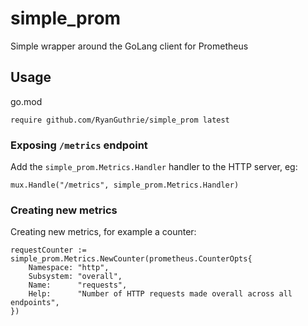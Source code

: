 # simple_prom
Simple wrapper around the GoLang client for Prometheus

## Usage
go.mod

    require github.com/RyanGuthrie/simple_prom latest

### Exposing `/metrics` endpoint

Add the `simple_prom.Metrics.Handler` handler to the HTTP server, eg:

    mux.Handle("/metrics", simple_prom.Metrics.Handler)

### Creating new metrics

Creating new metrics, for example a counter:

	requestCounter := simple_prom.Metrics.NewCounter(prometheus.CounterOpts{
		Namespace: "http",
		Subsystem: "overall",
		Name:      "requests",
		Help:      "Number of HTTP requests made overall across all endpoints",
	})
